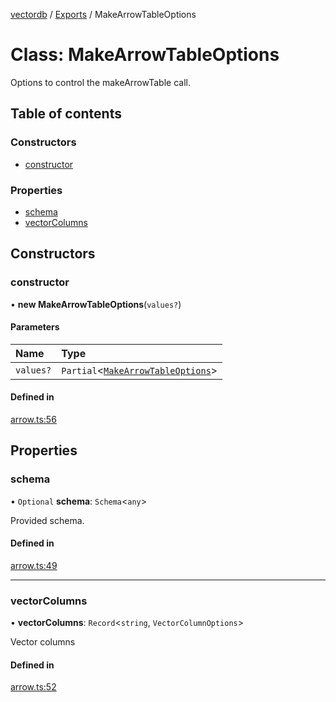 [vectordb](../README.md) / [Exports](../modules.md) / MakeArrowTableOptions

# Class: MakeArrowTableOptions

Options to control the makeArrowTable call.

## Table of contents

### Constructors

- [constructor](MakeArrowTableOptions.md#constructor)

### Properties

- [schema](MakeArrowTableOptions.md#schema)
- [vectorColumns](MakeArrowTableOptions.md#vectorcolumns)

## Constructors

### constructor

• **new MakeArrowTableOptions**(`values?`)

#### Parameters

| Name | Type |
| :------ | :------ |
| `values?` | `Partial`\<[`MakeArrowTableOptions`](MakeArrowTableOptions.md)\> |

#### Defined in

[arrow.ts:56](https://github.com/lancedb/lancedb/blob/5228ca4/node/src/arrow.ts#L56)

## Properties

### schema

• `Optional` **schema**: `Schema`\<`any`\>

Provided schema.

#### Defined in

[arrow.ts:49](https://github.com/lancedb/lancedb/blob/5228ca4/node/src/arrow.ts#L49)

___

### vectorColumns

• **vectorColumns**: `Record`\<`string`, `VectorColumnOptions`\>

Vector columns

#### Defined in

[arrow.ts:52](https://github.com/lancedb/lancedb/blob/5228ca4/node/src/arrow.ts#L52)
